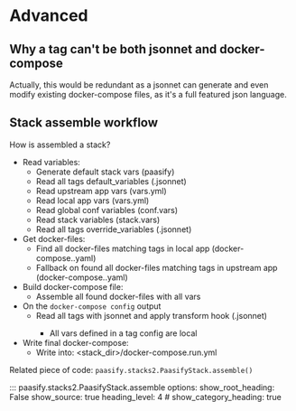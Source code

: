 # Advanced


## Why a tag can't be both jsonnet and docker-compose

Actually, this would be redundant as a jsonnet can generate and even modify
existing docker-compose files, as it's a full featured json language.


## Stack assemble workflow

How is assembled a stack?

* Read variables:
    * Generate default stack vars (paasify)
    * Read all tags default_variables (<tags>.jsonnet)
    * Read upstream app vars (vars.yml)
    * Read local app vars (vars.yml)
    * Read global conf variables (conf.vars)
    * Read stack variables (stack.vars)
    * Read all tags override_variables (<tags>.jsonnet)
* Get docker-files:
    * Find all docker-files matching tags in local app (docker-compose.<tags>.yaml)
    * Fallback on found all docker-files matching tags in upstream app (docker-compose.<tags>.yaml)
* Build docker-compose file:
    * Assemble all found docker-files with all vars
* On the `docker-compose config` output
    * Read all tags with jsonnet and apply transform hook (<tags>.jsonnet)
        * All vars defined in a tag config are local
* Write final docker-compose:
    * Write into: <stack_dir>/docker-compose.run.yml


Related piece of code: `paasify.stacks2.PaasifyStack.assemble()`

::: paasify.stacks2.PaasifyStack.assemble
    options:
      show_root_heading: False
      show_source: true
      heading_level: 4
      # show_category_heading: true


